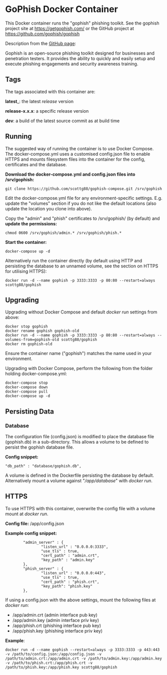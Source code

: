 # GoPhish Docker Container
This Docker container runs the "gophish" phishing toolkit.
See the gophish project site at https://getgophish.com/ or the GitHub project at https://github.com/gophish/gophish

Description from the [GitHub page](https://github.com/gophish/gophish):

Gophish is an open-source phishing toolkit designed for businesses and penetration testers. It provides the ability to quickly and easily setup and execute phishing engagements and security awareness training.

## Tags
The tags associated with this container are:

__latest___: the latest _release_ version

__release-x.x.x__: a specific release version

__dev__: a build of the latest source commit as at build time

## Running
The suggested way of running the container is to use Docker Compose. The docker-compose.yml uses a customised config.json file to enable HTTPS and mounts filesystem files into the container for the config, certificates and the database.

__Download the docker-compose.yml and config.json files into /srv/gophish:__
```
git clone https://github.com/scottg88/gophish-compose.git /srv/gophish
```

Edit the docker-compose.yml file for any environment-specific settings. E.g. update the "volumes" section if you do not like the default locations (also update the location you clone into above).

Copy the "admin" and "phish" certificates to /srv/gophish/ (by default) and __update the permissions:__
```
chmod 0600 /srv/gophish/admin.* /srv/gophish/phish.*
```

__Start the container:__
```
docker-compose up -d
```

Alternatively run the container directly (by default using HTTP and persisting the database to an unnamed volume, see the section on HTTPS for utilising HTTPS):
```
docker run -d --name gophish -p 3333:3333 -p 80:80 --restart=always scottg88/gophish
```

## Upgrading
Upgrading without Docker Compose and default _docker run_ settings from above:

```
docker stop gophish
docker rename gophish gophish-old
docker run -d --name gophish -p 3333:3333 -p 80:80 --restart=always --volumes-from=gophish-old scottg88/gophish
docker rm gophish-old
```

Ensure the container name ("gophish") matches the name used in your environment.

Upgrading with Docker Compose, perform the following from the folder holding docker-compose.yml:

```
docker-compose stop
docker-compose down
docker-compose pull
docker-compose up -d
```
## Persisting Data
### Database
The configuration file (config.json) is modified to place the database file (gophish.db) in a sub-directory. This allows a volume to be defined to persist the gophish database file.

__Config snippet:__
```
"db_path" : "database/gophish.db",
```

A volume is defined in the Dockerfile persisting the database by default. Alternatively mount a volume against "_/app/database_" with _docker run_.

## HTTPS
To use HTTPS with this container, overwrite the config file with a volume mount at _docker run_.

__Config file:__ /app/config.json

__Example config snippet:__
```
        "admin_server" : {
                "listen_url" : "0.0.0.0:3333",
                "use_tls" : true,
                "cert_path" : "admin.crt",
                "key_path" : "admin.key"
        },
        "phish_server" : {
                "listen_url" : "0.0.0.0:443",
                "use_tls" : true,
                "cert_path" : "phish.crt",
                "key_path": "phish.key"
        },
```

If using a config.json with the above settings, mount the following files at _docker run_:

- /app/admin.crt (admin interface pub key)
- /app/admin.key (admin interface priv key)
- /app/phish.crt (phishing interface pub key)
- /app/phish.key (phishing interface priv key)

__Example__:
```
docker run -d --name gophish --restart=always -p 3333:3333 -p 443:443 -v /path/to/config.json:/app/config.json -v /path/to/admin.crt:/app/admin.crt -v /path/to/admin.key:/app/admin.key -v /path/to/phish.crt:/app/phish.crt -v /path/to/phish.key:/app/phish.key scottg88/gophish
```


